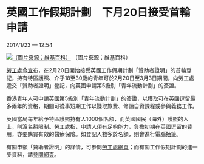 英國工作假期計劃　下月20日接受首輪申請
======================================

2017/1/23 — 12:54

[![（圖片來源：維基百科）](https://cdn.thestandnews.com/media/photos/cache/london_OzL6z_1200x0.jpg)](https://cdn.thestandnews.com/media/photos/cache/london_OzL6z_1200x0.jpg)
（圖片來源：維基百科）

[勞工處今宣布](http://www.info.gov.hk/gia/general/201701/23/P2017012300288.htm)，在2月20日開始接受英國工作假期計劃「贊助者證明」的首輪登記，持有特區護照、介乎18至30歲的青年可於2月20日至3月3日期間，向勞工處遞交「贊助者證明」登記，向英國申請第5級別「青年流動計劃」的簽證。

香港青年人可申請英國第5級別「青年流動計劃」的簽證，以獲取可在英國逗留最多兩年的資格，期間可從事短期工作以賺取旅費、修讀自資課程或參與義務工作。

英國當局每年給予特區護照持有人1000個名額，而英國國民（海外）護照的人士，則沒名額限制。勞工處指，申請人須有足夠能力，負擔初期在英國逗留的費用，亦要購買有效的醫療保險。如登記人數多於名額，則會進行電腦抽籤。

有關申領「贊助者證明」的詳情，可參閱[勞工處網頁](http://www.whs.gov.hk/tc/partners.php?location=UK#cos)；而有關工作假期計劃的進一步資料，請[參閱網頁](http://www.whs.gov.hk)。



